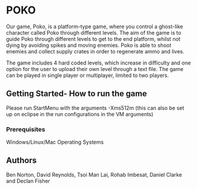 # POKO 

Our game, Poko, is a platform-type game, where you control a ghost-like character called Poko through different levels. 
The aim of the game is to guide Poko through different levels to get to the end platform, whilst not dying by avoiding spikes
 and moving enemies. Poko is able to shoot enemies and collect supply crates in order to regenerate ammo and lives.

The game includes 4 hard coded levels, which increase in difficulty and one option for the user to upload their own level through a text file. 
The game can be played in single player or multiplayer, limited to two players.

## Getting Started- How to run the game

Please run StartMenu with the arguments -Xms512m (this can also be set up on eclipse in the run configurations in the VM arguments)

### Prerequisites

Windows/Linux/Mac Operating Systems


## Authors
Ben Norton, 
David Reynolds, 
Tsoi Man Lai, 
Rohab Imbesat, 
Daniel Clarke and 
Declan Fisher

